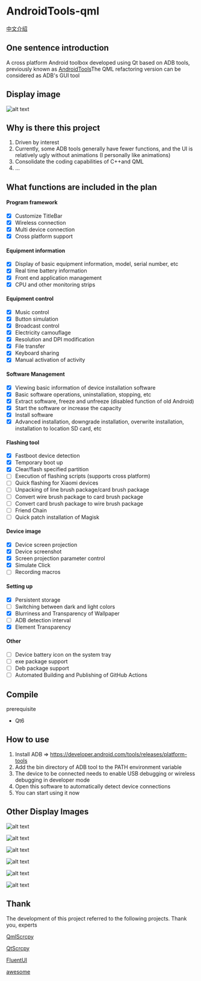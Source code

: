 # AndroidTools-qml

[中文介绍](README.zh_CN.md)

## One sentence introduction

A cross platform Android toolbox developed using Qt based on ADB tools, previously known as [AndroidTools](https://github.com/mhduiy/AndroidTools)The QML refactoring version can be considered as ADB's GUI tool

## Display image

![alt text](doc/image0.png)

## Why is there this project

1. Driven by interest
2. Currently, some ADB tools generally have fewer functions, and the UI is relatively ugly without animations (I personally like animations)
3. Consolidate the coding capabilities of C++and QML
4. ...

## What functions are included in the plan

#### Program framework

- [x] Customize TitleBar
- [x] Wireless connection
- [x] Multi device connection
- [x] Cross platform support

#### Equipment information

- [x] Display of basic equipment information, model, serial number, etc
- [x] Real time battery information
- [x] Front end application management
- [x] CPU and other monitoring strips

#### Equipment control

- [x] Music control
- [x] Button simulation
- [x] Broadcast control
- [x] Electricity camouflage
- [x] Resolution and DPI modification
- [x] File transfer
- [x] Keyboard sharing
- [x] Manual activation of activity

#### Software Management

- [x] Viewing basic information of device installation software
- [x] Basic software operations, uninstallation, stopping, etc
- [x] Extract software, freeze and unfreeze (disabled function of old Android)
- [x] Start the software or increase the capacity
- [x] Install software
- [x] Advanced installation, downgrade installation, overwrite installation, installation to location SD card, etc

#### Flashing tool

- [x] Fastboot device detection
- [x] Temporary boot up
- [x] Clear/flash specified partition
- [ ] Execution of flashing scripts (supports cross platform)
- [ ] Quick flashing for Xiaomi devices
- [ ] Unpacking of line brush package/card brush package
- [ ] Convert wire brush package to card brush package
- [ ] Convert card brush package to wire brush package
- [ ] Friend Chain
- [ ] Quick patch installation of Magisk

#### Device image

- [x] Device screen projection
- [x] Device screenshot
- [x] Screen projection parameter control
- [x] Simulate Click
- [ ] Recording macros

#### Setting up

- [x] Persistent storage
- [ ] Switching between dark and light colors
- [x] Blurriness and Transparency of Wallpaper
- [ ] ADB detection interval
- [x] Element Transparency

#### Other

- [ ] Device battery icon on the system tray
- [ ] exe package support
- [ ] Deb package support
- [ ] Automated Building and Publishing of GitHub Actions

## Compile

prerequisite

- Qt6

## How to use

1. Install ADB => https://developer.android.com/tools/releases/platform-tools
2. Add the bin directory of ADB tool to the PATH environment variable
3. The device to be connected needs to enable USB debugging or wireless debugging in developer mode
4. Open this software to automatically detect device connections
5. You can start using it now

## Other Display Images

![alt text](doc/image.png)

![alt text](doc/image-1.png)

![alt text](doc/image-2.png)

![alt text](doc/image-3.png)

![alt text](doc/image-4.png)

![alt text](doc/image-5.png)

## Thank

The development of this project referred to the following projects. Thank you, experts

[QmlScrcpy]( https://github.com/mahdi-cpp/QmlScrcpy )

[QtScrcpy]( https://github.com/barry-ran/QtScrcpy )

[FluentUI]( https://github.com/zhuzichu520/FluentUI )

[awesome]( https://github.com/mzlogin/awesome-adb )